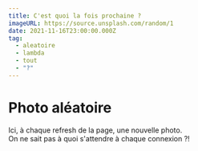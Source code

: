```yaml
---
title: C'est quoi la fois prochaine ?
imageURL: https://source.unsplash.com/random/1
date: 2021-11-16T23:00:00.000Z
tag:
  - aleatoire
  - lambda
  - tout
  - "?"
---
```

# Photo aléatoire

Ici, à chaque refresh de la page, une nouvelle photo.\
On ne sait pas à quoi s'attendre à chaque connexion ?!